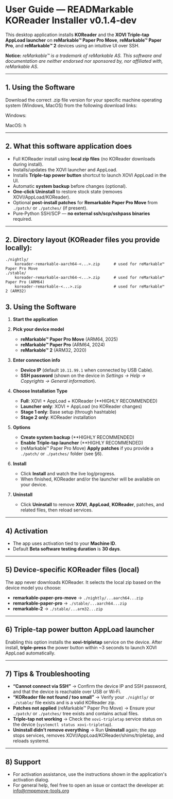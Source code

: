 # User Guide — READMarkable KOReader Installer v0.1.4-dev

This desktop application installs **KOReader** and the **XOVI Triple-tap AppLoad launcher** on **reMarkable™ Paper Pro Move**, **reMarkable™ Paper Pro**, and **reMarkable™ 2** devices using an intuitive UI over SSH.

**Notice:** *reMarkable™ is a trademark of reMarkable AS. This software and documentation are neither endorsed nor sponsored by, nor affiliated with, reMarkable AS.*

---

## 1. Using the Software

Download the correct .zip file version for your specific machine operating system (Windows, MacOS) from the following download links:

Windows:  

MacOS:    h

---

## 2. What this software application does

- Full KOReader install using **local zip files** (no KOReader downloads during install).
- Installs/updates the XOVI launcher and AppLoad.
- Installs **Triple‑tap power button** shortcut to launch XOVI AppLoad in the UI.
- Automatic **system backup** before changes (optional).
- **One‑click Uninstall** to restore stock state (removes XOVI/AppLoad/KOReader).
- Optional **post‑install patches** for **Remarkable Paper Pro Move** from `./patch/` or `./patches/` (if present).
- Pure‑Python SSH/SCP — **no external ssh/scp/sshpass binaries** required.

---


## 2. **Directory layout** (KOReader files you provide locally):
```
./nightly/
    koreader-remarkable-aarch64-<...>.zip      # used for reMarkable™ Paper Pro Move
./stable/
    koreader-remarkable-aarch64-<...>.zip      # used for reMarkable™ Paper Pro (ARM64)
    koreader-remarkable-<...>.zip              # used for reMarkable™ 2 (ARM32)
```


## 3. Using the Software

1. **Start the application**

2. **Pick your device model**
   - **reMarkable™ Paper Pro Move** (ARM64, 2025)
   - **reMarkable™ Paper Pro** (ARM64, 2024)
   - **reMarkable™ 2** (ARM32, 2020)

3. **Enter connection info**
   - **Device IP** (default `10.11.99.1` when connected by USB Cable).
   - **SSH password** (shown on the device in *Settings → Help → Copyrights → General information*).

4. **Choose Installation Type**
   - **Full**: XOVI + AppLoad + KOReader (**HIGHLY RECOMMENDED)
   - **Launcher only**: XOVI + AppLoad (no KOReader changes)
   - **Stage 1 only**: Base setup (through hashtable)
   - **Stage 2 only**: KOReader installation

5. **Options**
   - **Create system backup** (**HIGHLY RECOMMENDED)
   - **Enable Triple‑tap launcher** (**HIGHLY RECOMMENDED)
   - (reMarkable™ Paper Pro Move) **Apply patches** if you provide a `./patch/` or `./patches/` folder (see §6).

6. **Install**
   - Click **Install** and watch the live log/progress.
   - When finished, KOReader and/or the launcher will be available on your device.

7. **Uninstall**
   - Click **Uninstall** to remove **XOVI**, **AppLoad**, **KOReader**, patches, and related files, then reload services.

---

## 4) Activation

- The app uses activation tied to your **Machine ID**.
- Default **Beta software testing duration** is **30 days**.


---

## 5) Device‑specific KOReader files (local)

The app never downloads KOReader. It selects the local zip based on the device model you choose:

- **remarkable-paper-pro-move** → `./nightly/...aarch64...zip`
- **remarkable-paper-pro** → `./stable/...aarch64...zip`
- **remarkable-2** → `./stable/...arm32...zip`


---

## 6) Triple‑tap power button AppLoad launcher

Enabling this option installs the **xovi‑tripletap** service on the device. After install, **triple‑press** the power button within ~3 seconds to launch XOVI AppLoad automatically.

---

## 7) Tips & Troubleshooting

- **“Cannot connect via SSH”** → Confirm the device IP and SSH password, and that the device is reachable over USB or Wi‑Fi.
- **“KOReader file not found / too small”** → Verify your `./nightly/` or `./stable/` file exists and is a valid KOReader zip.
- **Patches not applied** (reMarkable™ Paper Pro Move) → Ensure your `./patch/` or `./patches/` tree exists and contains actual files.
- **Triple‑tap not working** → Check the `xovi-tripletap` service status on the device (`systemctl status xovi-tripletap`).
- **Uninstall didn’t remove everything** → Run **Uninstall** again; the app stops services, removes XOVI/AppLoad/KOReader/shims/tripletap, and reloads systemd.

---

## 8) Support

- For activation assistance, use the instructions shown in the application's activation dialog.
- For general help, feel free to open an issue or contact the developer at: info@rmppmove-tools.org
